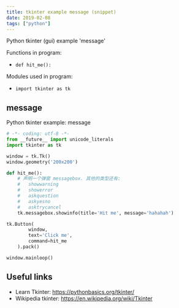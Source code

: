 ```yaml
---
title: tkinter example message (snippet)
date: 2019-02-08
tags: ["python"]
---
```

Python tkinter (gui) example 'message'

Functions in program: 
* `def hit_me():`

Modules used in program: 
* `import tkinter as tk`

## message

Python tkinter example: message

```python
# -*- coding: utf-8 -*-
from __future__ import unicode_literals
import tkinter as tk

window = tk.Tk()
window.geometry('200x200')

def hit_me():
	# 声明一个弹窗 messagebox. 其他的类型还有:
	#	showwarning
	#	showerror
	#	askquestion
	#	askyesno
	#	asktrycancel
	tk.messagebox.showinfo(title='Hit me', message='hahahah')

tk.Button(
		window,
		text='Click me',
		command=hit_me
	).pack()

window.mainloop()


```

## Useful links

- Learn Tkinter: https://pythonbasics.org/tkinter/
- Wikipedia tkinter: https://en.wikipedia.org/wiki/Tkinter
